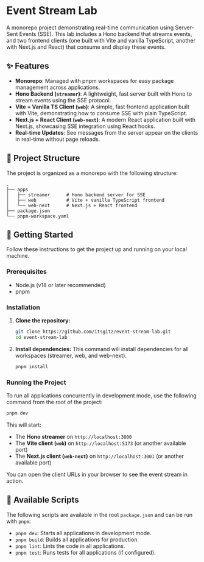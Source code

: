 # Event Stream Lab

A monorepo project demonstrating real-time communication using Server-Sent Events (SSE). This lab includes a Hono backend that streams events, and two frontend clients (one built with Vite and vanilla TypeScript, another with Next.js and React) that consume and display these events.

## ✨ Features

-   **Monorepo**: Managed with pnpm workspaces for easy package management across applications.
-   **Hono Backend (`streamer`)**: A lightweight, fast server built with Hono to stream events using the SSE protocol.
-   **Vite + Vanilla TS Client (`web`)**: A simple, fast frontend application built with Vite, demonstrating how to consume SSE with plain TypeScript.
-   **Next.js + React Client (`web-next`)**: A modern React application built with Next.js, showcasing SSE integration using React hooks.
-   **Real-time Updates**: See messages from the server appear on the clients in real-time without page reloads.

## 📂 Project Structure

The project is organized as a monorepo with the following structure:

```
.
├── apps
│   ├── streamer      # Hono backend server for SSE
│   ├── web           # Vite + vanilla TypeScript frontend
│   └── web-next      # Next.js + React frontend
├── package.json
└── pnpm-workspace.yaml
```

## 🚀 Getting Started

Follow these instructions to get the project up and running on your local machine.

### Prerequisites

-   Node.js (v18 or later recommended)
-   pnpm

### Installation

1.  **Clone the repository:**
    ```bash
    git clone https://github.com/itsgitz/event-stream-lab.git
    cd event-stream-lab
    ```

2.  **Install dependencies:**
    This command will install dependencies for all workspaces (streamer, web, and web-next).
    ```bash
    pnpm install
    ```

### Running the Project

To run all applications concurrently in development mode, use the following command from the root of the project:

```bash
pnpm dev
```

This will start:
-   The **Hono streamer** on `http://localhost:3000`
-   The **Vite client (`web`)** on `http://localhost:5173` (or another available port)
-   The **Next.js client (`web-next`)** on `http://localhost:3001` (or another available port)

You can open the client URLs in your browser to see the event stream in action.

## 📜 Available Scripts

The following scripts are available in the root `package.json` and can be run with `pnpm`:

-   `pnpm dev`: Starts all applications in development mode.
-   `pnpm build`: Builds all applications for production.
-   `pnpm lint`: Lints the code in all applications.
-   `pnpm test`: Runs tests for all applications (if configured).